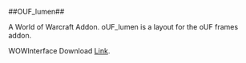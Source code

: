 ##OUF_lumen##

A World of Warcraft Addon.
oUF_lumen is a layout for the oUF frames addon.

WOWInterface Download [Link](http://www.wowinterface.com/downloads/info16885-oUF_lumen.html).
